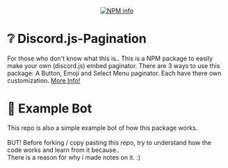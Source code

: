 <div  align="center">
<p>
<a  href="https://nodei.co/npm/@koenie06/discord.js-pagination"><img  src="https://nodei.co/npm/@koenie06/discord.js-pagination.png?downloads=true&stars=true"  alt="NPM info"  /></a>

</p>
</div>

# ❔ Discord.js-Pagination

For those who don't know what this is.. This is a NPM package to easily make your own (discord.js) embed paginator.
There are 3 ways to use this package: A Button, Emoji and Select Menu paginator. Each have there own customization.
[More Info!](https://npmjs.com/package/@koenie06/discord.js-pagination)

# 🤖 Example Bot

This repo is also a simple example bot of how this package works.
<br>
<br>
BUT! Before forking / copy pasting this repo, try to understand how the code works and learn from it because.. <br>
There is a reason for why i made notes on it. :) <br>